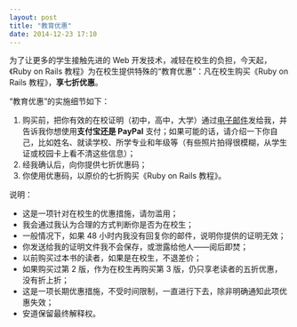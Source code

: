 ```yaml
---
layout: post
title: "教育优惠"
date: 2014-12-23 17:10
---
```


为了让更多的学生接触先进的 Web 开发技术，减轻在校生的负担，今天起，《Ruby on Rails 教程》为在校生提供特殊的“教育优惠”：凡在校生购买《Ruby on Rails 教程》，**享七折优惠**。

“教育优惠”的实施细节如下：

1. 购买前，把你有效的在校证明（初中，高中，大学）通过[电子邮件](mailto:andor.chen.27@gmail.com)发给我，并告诉我你想使用**支付宝还是 PayPal** 支付；如果可能的话，请介绍一下你自己，比如姓名、就读学校、所学专业和年级等（有些照片拍得很模糊，从学生证或校园卡上看不清这些信息）；
2. 经我确认后，向你提供七折优惠码；
3. 你使用优惠码，以原价的七折购买《Ruby on Rails 教程》。

说明：

- 这是一项针对在校生的优惠措施，请勿滥用；
- 我会通过我认为合理的方式判断你是否为在校生；
- 一般情况下，如果 48 小时内我没有回复你的邮件，说明你提供的证明无效；
- 你发送给我的证明文件我不会保存，或泄露给他人——阅后即焚；
- 以前购买过本书的读者，如果是在校生，不退差价；
- 如果购买过第 2 版，作为在校生再购买第 3 版，仍只享老读者的五折优惠，没有折上折；
- 这是一项长期优惠措施，不受时间限制，一直进行下去，除非明确通知此项优惠失效；
- 安道保留最终解释权。
